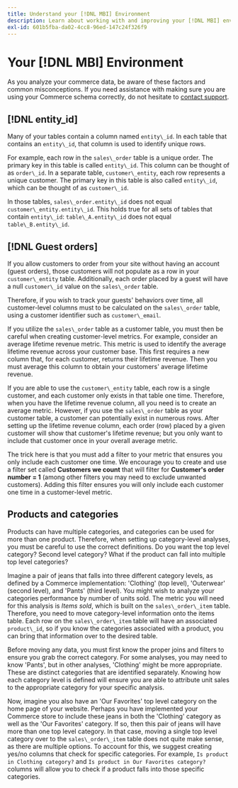 ```yaml
---
title: Understand your [!DNL MBI] Environment
description: Learn about working with and improving your [!DNL MBI] environment.
exl-id: 601b5fba-da02-4cc8-96ed-147c24f326f9
---
```

# Your [!DNL MBI] Environment

As you analyze your commerce data, be aware of these factors and common misconceptions. If you need assistance with making sure you are using your Commerce schema correctly, do not hesitate to [contact support](https://experienceleague.adobe.com/docs/commerce-knowledge-base/kb/troubleshooting/miscellaneous/mbi-service-policies.html?lang=en).

## [!DNL entity\_id]

Many of your tables contain a column named `entity\_id`. In each table that contains an `entity\_id`, that column is used to identify unique rows.

For example, each row in the `sales\_order` table is a unique order. The primary key in this table is called `entity\_id`. This column can be thought of as `order\_id`. In a separate table, `customer\_entity`, each row represents a unique customer. The primary key in this table is also called `entity\_id`, which can be thought of as `customer\_id`.

In those tables, `sales\_order.entity\_id` does not equal `customer\_entity.entity\_id`. This holds true for all sets of tables that contain `entity\_id`: `table\_A.entity\_id` does not equal `table\_B.entity\_id`.

## [!DNL Guest orders]

If you allow customers to order from your site without having an account (guest orders), those customers will not populate as a row in your `customer\_entity` table. Additionally, each order placed by a guest will have a null `customer\_id` value on the `sales\_order` table.

Therefore, if you wish to track your guests' behaviors over time, all customer-level columns must to be calculated on the `sales\_order` table, using a customer identifier such as `customer\_email`.

If you utilize the `sales\_order` table as a customer table, you must then be careful when creating customer-level metrics. For example, consider an average lifetime revenue metric. This metric is used to identify the average lifetime revenue across your customer base. This first requires a new column that, for each customer, returns their lifetime revenue. Then you must average this column to obtain your customers' average lifetime revenue.

If you are able to use the `customer\_entity` table, each row is a single customer, and each customer only exists in that table one time. Therefore, when you have the lifetime revenue column, all you need is to create an average metric. However, if you use the `sales\_order` table as your customer table, a customer can potentially exist in numerous rows. After setting up the lifetime revenue column, each order (row) placed by a given customer will show that customer's lifetime revenue; but you only want to include that customer once in your overall average metric.

The trick here is that you must add a filter to your metric that ensures you only include each customer one time. We encourage you to create and use a filter set called **Customers we count** that will filter for **Customer's order number = 1** (among other filters you may need to exclude unwanted customers). Adding this filter ensures you will only include each customer one time in a customer-level metric.

## Products and categories

Products can have multiple categories, and categories can be used for more than one product. Therefore, when setting up category-level analyses, you must be careful to use the correct definitions. Do you want the top level category? Second level category? What if the product can fall into multiple top level categories?

Imagine a pair of jeans that falls into three different category levels, as defined by a Commerce implementation: 'Clothing' (top level), 'Outerwear' (second level), and 'Pants' (third level). You might wish to analyze your categories performance by number of units sold. The metric you will need for this analysis is _Items sold_, which is built on the `sales\_order\_item` table. Therefore, you need to move category-level information onto the items table. Each row on the `sales\_order\_item` table will have an associated `product\_id`, so if you know the categories associated with a product, you can bring that information over to the desired table.

Before moving any data, you must first know the proper joins and filters to ensure you grab the correct category. For some analyses, you may need to know 'Pants', but in other analyses, 'Clothing' might be more appropriate. These are distinct categories that are identified separately. Knowing how each category level is defined will ensure you are able to attribute unit sales to the appropriate category for your specific analysis.

Now, imagine you also have an 'Our Favorites' top level category on the home page of your website. Perhaps you have implemented your Commerce store to include these jeans in both the 'Clothing' category as well as the 'Our Favorites' category. If so, then this pair of jeans will have more than one top level category. In that case, moving a single top level category over to the `sales\_order\_item` table does not quite make sense, as there are multiple options. To account for this, we suggest creating yes/no columns that check for specific categories. For example, `Is product in Clothing category?` and `Is product in Our Favorites category?` columns will allow you to check if a product falls into those specific categories.
